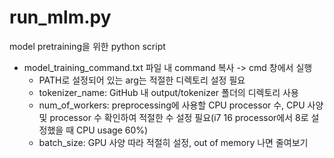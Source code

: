 # run_mlm.py 
model pretraining을 위한 python script  
- model_training_command.txt 파일 내 command 복사 -> cmd 창에서 실행  
  - PATH로 설정되어 있는 arg는 적절한 디렉토리 설정 필요
  - tokenizer_name: GitHub 내 output/tokenizer 폴더의 디렉토리 사용
  - num_of_workers: preprocessing에 사용할 CPU processor 수, CPU 사양 및 processor 수 확인하여 적절한 수 설정 필요(i7 16 processor에서 8로 설정했을 때 CPU usage 60%)
  - batch_size: GPU 사양 따라 적절히 설정, out of memory 나면 줄여보기

